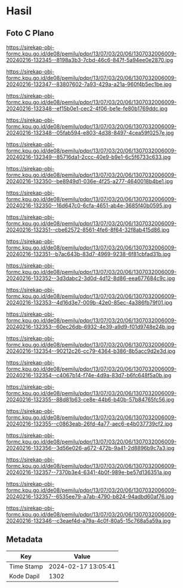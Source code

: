 # Hasil

## Foto C Plano

https://sirekap-obj-formc.kpu.go.id/de08/pemilu/pdpr/13/07/03/20/06/1307032006009-20240216-132345--8198a3b3-7cbd-46c6-847f-5a94ee0e2870.jpg

https://sirekap-obj-formc.kpu.go.id/de08/pemilu/pdpr/13/07/03/20/06/1307032006009-20240216-132347--83807602-7a93-429a-a21a-960f4b5ec1be.jpg

https://sirekap-obj-formc.kpu.go.id/de08/pemilu/pdpr/13/07/03/20/06/1307032006009-20240216-132348--ef15b0e1-cec2-4f06-be1e-fe80b1769ddc.jpg

https://sirekap-obj-formc.kpu.go.id/de08/pemilu/pdpr/13/07/03/20/06/1307032006009-20240216-132348--05fab594-e803-4d38-8497-4cea59f0257e.jpg

https://sirekap-obj-formc.kpu.go.id/de08/pemilu/pdpr/13/07/03/20/06/1307032006009-20240216-132349--85716da1-2ccc-40e9-b9e1-6c5f6733c633.jpg

https://sirekap-obj-formc.kpu.go.id/de08/pemilu/pdpr/13/07/03/20/06/1307032006009-20240216-132350--be8949d1-036e-4f25-a277-4640018b4be1.jpg

https://sirekap-obj-formc.kpu.go.id/de08/pemilu/pdpr/13/07/03/20/06/1307032006009-20240216-132350--16d647c0-6cfa-4651-ab4e-3685f40b0595.jpg

https://sirekap-obj-formc.kpu.go.id/de08/pemilu/pdpr/13/07/03/20/06/1307032006009-20240216-132351--cbe62572-8561-4fe6-8f64-32f8ab415d86.jpg

https://sirekap-obj-formc.kpu.go.id/de08/pemilu/pdpr/13/07/03/20/06/1307032006009-20240216-132351--b7ac643b-83d7-4969-9238-6f81cbfad31b.jpg

https://sirekap-obj-formc.kpu.go.id/de08/pemilu/pdpr/13/07/03/20/06/1307032006009-20240216-132352--3d3dabc2-3d0d-4d12-8d86-eea677684c9c.jpg

https://sirekap-obj-formc.kpu.go.id/de08/pemilu/pdpr/13/07/03/20/06/1307032006009-20240216-132353--4d16d3e7-009b-42e0-85ec-4a386fb79f01.jpg

https://sirekap-obj-formc.kpu.go.id/de08/pemilu/pdpr/13/07/03/20/06/1307032006009-20240216-132353--60ec26db-6932-4e39-a9d9-f01d9748e24b.jpg

https://sirekap-obj-formc.kpu.go.id/de08/pemilu/pdpr/13/07/03/20/06/1307032006009-20240216-132354--90212c26-cc79-4364-b386-8b5acc9d2e3d.jpg

https://sirekap-obj-formc.kpu.go.id/de08/pemilu/pdpr/13/07/03/20/06/1307032006009-20240216-132354--c4067b14-f74e-4d9a-83d7-b6fc648f5a0b.jpg

https://sirekap-obj-formc.kpu.go.id/de08/pemilu/pdpr/13/07/03/20/06/1307032006009-20240216-132355--88d81b63-ce8e-44b6-b40b-57b84765fc56.jpg

https://sirekap-obj-formc.kpu.go.id/de08/pemilu/pdpr/13/07/03/20/06/1307032006009-20240216-132355--c0863eab-26fd-4a77-aec6-e4b037739cf2.jpg

https://sirekap-obj-formc.kpu.go.id/de08/pemilu/pdpr/13/07/03/20/06/1307032006009-20240216-132356--3d56e026-a672-472b-9a41-2d8896b9c7a3.jpg

https://sirekap-obj-formc.kpu.go.id/de08/pemilu/pdpr/13/07/03/20/06/1307032006009-20240216-132357--7370b3e4-6341-4b0f-989e-be57d136351a.jpg

https://sirekap-obj-formc.kpu.go.id/de08/pemilu/pdpr/13/07/03/20/06/1307032006009-20240216-132357--6535ee79-a7ab-4790-b824-94adbd60af76.jpg

https://sirekap-obj-formc.kpu.go.id/de08/pemilu/pdpr/13/07/03/20/06/1307032006009-20240216-132346--c3eaef4d-a79a-4c0f-80a5-15c768a5a59a.jpg


## Metadata

| Key        | Value               |
| ---------- | ------------------- |
| Time Stamp | 2024-02-17 13:05:41 |
| Kode Dapil | 1302                |



